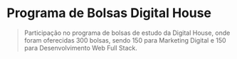 # Programa de Bolsas Digital House

> Participação no programa de bolsas de estudo da Digital House, onde foram oferecidas 300 bolsas, sendo 150 para Marketing Digital e 150 para Desenvolvimento Web Full Stack.
